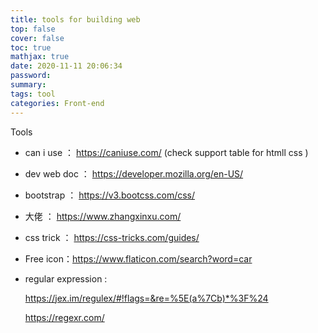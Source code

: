 ```yaml
---
title: tools for building web
top: false
cover: false
toc: true
mathjax: true
date: 2020-11-11 20:06:34
password:
summary:
tags: tool
categories: Front-end
---
```


Tools

- can i use ： https://caniuse.com/  (check support table for htmll css )

- dev web doc ：  https://developer.mozilla.org/en-US/

- bootstrap ： https://v3.bootcss.com/css/

- 大佬  ： https://www.zhangxinxu.com/

- css trick ： https://css-tricks.com/guides/

- Free icon：https://www.flaticon.com/search?word=car

- regular expression : 

  https://jex.im/regulex/#!flags=&re=%5E(a%7Cb)*%3F%24

  https://regexr.com/

   

